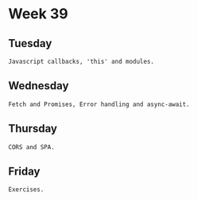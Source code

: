 # Week 39

## Tuesday

    Javascript callbacks, 'this' and modules.

## Wednesday

    Fetch and Promises, Error handling and async-await.

## Thursday

    CORS and SPA.

## Friday

    Exercises.
